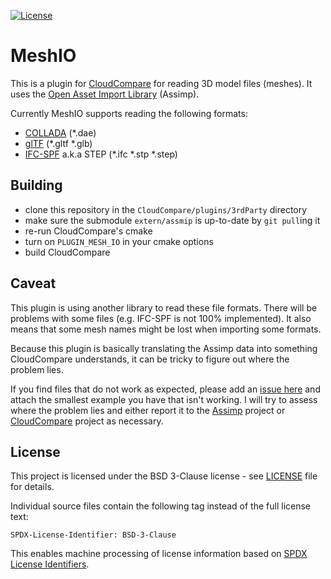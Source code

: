 [![License](https://img.shields.io/badge/License-BSD%203--Clause-blue.svg)](https://opensource.org/licenses/BSD-3-Clause)
# MeshIO

This is a plugin for [CloudCompare](https://github.com/CloudCompare/CloudCompare) for reading 3D model files (meshes). It uses the [Open Asset Import Library](https://github.com/assimp/assimp) (Assimp).

Currently MeshIO supports reading the following formats:
* [COLLADA](https://en.wikipedia.org/wiki/COLLADA) (\*.dae)
* [glTF](https://en.wikipedia.org/wiki/GlTF) (\*.gltf \*.glb)
* [IFC-SPF](https://en.wikipedia.org/wiki/ISO_10303-21) a.k.a STEP (\*.ifc \*.stp \*.step)

## Building

- clone this repository in the `CloudCompare/plugins/3rdParty` directory
- make sure the submodule `extern/assmip` is up-to-date by `git pull`ing it
- re-run CloudCompare's cmake
- turn on `PLUGIN_MESH_IO` in your cmake options
- build CloudCompare

## Caveat

This plugin is using another library to read these file formats. There will be problems with some files (e.g. IFC-SPF is not 100% implemented). It also means that some mesh names might be lost when importing some formats.

Because this plugin is basically translating the Assimp data into something CloudCompare understands, it can be tricky to figure out where the problem lies.

If you find files that do not work as expected, please add an [issue here](https://github.com/asmaloney/MeshIO/issues) and attach the smallest example you have that isn't working. I will try to assess where the problem lies and either report it to the [Assimp](https://github.com/assimp/assimp) project or [CloudCompare](https://github.com/CloudCompare/CloudCompare) project as necessary.

## License
This project is licensed under the BSD 3-Clause license - see [LICENSE](https://github.com/asmaloney/MeshIO/blob/master/LICENSE) file for details.

Individual source files contain the following tag instead of the full license text:

	SPDX-License-Identifier: BSD-3-Clause

This enables machine processing of license information based on [SPDX
License Identifiers](https://spdx.org/ids).
